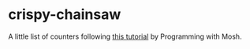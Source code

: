 # crispy-chainsaw
A little list of counters following [this tutorial](https://www.youtube.com/watch?v=Ke90Tje7VS0) by Programming with Mosh.

